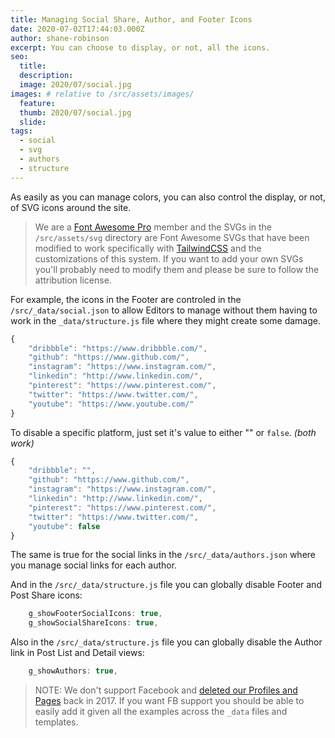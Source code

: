 ```yaml
---
title: Managing Social Share, Author, and Footer Icons
date: 2020-07-02T17:44:03.000Z
author: shane-robinson
excerpt: You can choose to display, or not, all the icons.
seo:
  title:
  description:
  image: 2020/07/social.jpg
images: # relative to /src/assets/images/
  feature:
  thumb: 2020/07/social.jpg
  slide:
tags:
  - social
  - svg
  - authors
  - structure
---
```


As easily as you can manage colors, you can also control the display, or not, of SVG icons around the site.

> We are a [Font Awesome Pro](https://fontawesome.com/) member and the SVGs in the `/src/assets/svg` directory are Font Awesome SVGs that have been modified to work specifically with [TailwindCSS](https://tailwindcss.com 'TailwindCSS Utility-First CSS Framework') and the customizations of this system. If you want to add your own SVGs you'll probably need to modify them and please be sure to follow the attribution license.

For example, the icons in the Footer are controled in the `/src/_data/social.json` to allow Editors to manage without them having to work in the `_data/structure.js` file where they might create some damage.

```js
{
	"dribbble": "https://www.dribbble.com/",
	"github": "https://www.github.com/",
	"instagram": "https://www.instagram.com/",
	"linkedin": "http://www.linkedin.com/",
	"pinterest": "https://www.pinterest.com/",
	"twitter": "https://www.twitter.com/",
	"youtube": "https://www.youtube.com/"
}
```

To disable a specific platform, just set it's value to either "" or `false`. _(both work)_

```js
{
	"dribbble": "",
	"github": "https://www.github.com/",
	"instagram": "https://www.instagram.com/",
	"linkedin": "http://www.linkedin.com/",
	"pinterest": "https://www.pinterest.com/",
	"twitter": "https://www.twitter.com/",
	"youtube": false
}
```

The same is true for the social links in the `/src/_data/authors.json` where you manage social links for each author.

And in the `/src/_data/structure.js` file you can globally disable Footer and Post Share icons:

```js
	g_showFooterSocialIcons: true,
	g_showSocialShareIcons: true,
```

Also in the `/src/_data/structure.js` file you can globally disable the Author link in Post List and Detail views:

```js
	g_showAuthors: true,
```

> NOTE: We don't support Facebook and [deleted our Profiles and Pages](https://deletefacebook.com/) back in 2017. If you want FB support you should be able to easily add it given all the examples across the `_data` files and templates.
